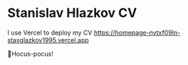 # Stanislav Hlazkov CV
 I use Vercel to deploy my CV https://homepage-nvtxf09ln-stasglazkov1995.vercel.app

🧙Hocus-pocus!